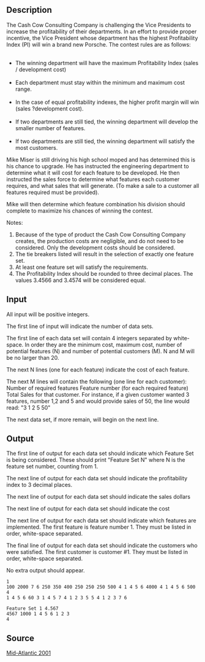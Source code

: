 <h2>Description</h2><p>The Cash Cow Consulting Company is challenging the Vice Presidents to increase the profitability of their departments. In an effort to provide proper incentive, the Vice President whose department has the highest Profitability Index (PI) will win a brand new Porsche. The contest rules are as follows: 
</p><ul>
<br><li>The winning department will have the maximum Profitability Index (sales / development cost) 
<br>
<br></li><li>Each department must stay within the minimum and maximum cost range. 
<br>
<br></li><li>In the case of equal profitability indexes, the higher profit margin will win (sales ?development cost). 
<br>
<br></li><li>If two departments are still tied, the winning department will develop the smaller number of features. 
<br>
<br></li><li>If two departments are still tied, the winning department will satisfy the most customers. 
<br></li></ul><p>
</p>
Mike Miser is still driving his high school moped and has determined this is his chance to upgrade. He has instructed the engineering department to determine what it will cost for each feature to be developed. He then instructed the sales force to determine what features each customer requires, and what sales that will generate. (To make a sale to a customer all features required must be provided). 

Mike will then determine which feature combination his division should complete to maximize his chances of winning the contest. 

Notes: 

1. Because of the type of product the Cash Cow Consulting Company creates, the production costs are negligible, and do not need to be considered. Only the development costs should be considered. 
2. The tie breakers listed will result in the selection of exactly one feature set. 
3. At least one feature set will satisfy the requirements. 
4. The Profitability Index should be rounded to three decimal places. The values 3.4566 and 3.4574 will be considered equal.
<h2>Input</h2><p>All input will be positive integers. 
</p>
The first line of input will indicate the number of data sets. 

The first line of each data set will contain 4 integers separated by white-space. In order they are the minimum cost, maximum cost, number of potential features (N) and number of potential customers (M). N and M will be no larger than 20. 

The next N lines (one for each feature) indicate the cost of each feature. 

The next M lines will contain the following (one line for each customer): 
Number of required features Feature number (for each required feature) Total Sales for that customer. 
For instance, if a given customer wanted 3 features, number 1,2 and 5 and would provide sales of 50, the line would read: "3 1 2 5 50"

The next data set, if more remain, will begin on the next line. <h2>Output</h2><p>The first line of output for each data set should indicate which Feature Set is being considered. These should print "Feature Set N" where N is the feature set number, counting from 1. 
</p>
The next line of output for each data set should indicate the profitability index to 3 decimal places. 

The next line of output for each data set should indicate the sales dollars 

The next line of output for each data set should indicate the cost 

The next line of output for each data set should indicate which features are implemented. 
The first feature is feature number 1. They must be listed in order, white-space separated. 

The final line of output for each data set should indicate the customers who were satisfied. The first customer is customer #1. They must be listed in order, white-space separated. 

No extra output should appear. <pre><code class="language-input1">1 
100 2000 7 6 
250 
350 
400 
250 
250 
250 
500 
4 1 4 5 6 4000 
4 1 4 5 6 500 
4 1 4 5 6 60 
3 1 4 5 7 
4 1 2 3 5 5 
4 1 2 3 7 6 </code></pre><pre><code class="language-output1">Feature Set 1 
4.567 
4567 
1000 
1 4 5 6 
1 2 3 4</code></pre><h2>Source</h2><a href="searchproblem?field=source&amp;key=Mid-Atlantic+2001">Mid-Atlantic 2001</a>